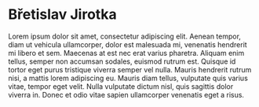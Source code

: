 
# Břetislav Jirotka

Lorem ipsum dolor sit amet, consectetur adipiscing elit. Aenean tempor, diam ut vehicula ullamcorper, dolor est malesuada mi, venenatis hendrerit mi libero et sem. Maecenas at est nec erat varius pharetra. Aliquam enim tellus, semper non accumsan sodales, euismod rutrum est. Quisque id tortor eget purus tristique viverra semper vel nulla. Mauris hendrerit rutrum nisi, a mattis lorem adipiscing eu. Mauris diam tellus, vulputate quis varius vitae, tempor eget velit. Nulla vulputate dictum nisl, quis sagittis dolor viverra in. Donec et odio vitae sapien ullamcorper venenatis eget a risus.


